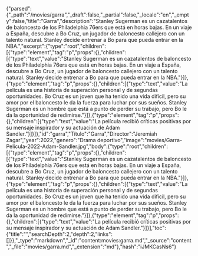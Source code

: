 {"parsed":{"_path":"/movies/garra","_draft":false,"_partial":false,"_locale":"en","_empty":false,"title":"Garra","description":"Stanley Sugerman es un cazatalentos de baloncesto de los Philadelphia 76ers que está en horas bajas. En un viaje a España, descubre a Bo Cruz, un jugador de baloncesto callejero con un talento natural. Stanley decide entrenar a Bo para que pueda entrar en la NBA.","excerpt":{"type":"root","children":[{"type":"element","tag":"p","props":{},"children":[{"type":"text","value":"Stanley Sugerman es un cazatalentos de baloncesto de los Philadelphia 76ers que está en horas bajas. En un viaje a España, descubre a Bo Cruz, un jugador de baloncesto callejero con un talento natural. Stanley decide entrenar a Bo para que pueda entrar en la NBA."}]},{"type":"element","tag":"p","props":{},"children":[{"type":"text","value":"La película es una historia de superación personal y de segundas oportunidades. Bo Cruz es un joven que ha tenido una vida difícil, pero su amor por el baloncesto le da la fuerza para luchar por sus sueños. Stanley Sugerman es un hombre que está a punto de perder su trabajo, pero Bo le da la oportunidad de redimirse."}]},{"type":"element","tag":"p","props":{},"children":[{"type":"text","value":"La película recibió críticas positivas por su mensaje inspirador y su actuación de Adam Sandler."}]}]},"id":"garra","Título":"Garra","Director":"Jeremiah Zagar","year":2022,"genero":"Drama deportivo","image":"movies/Garra-Pelicula-2022-Adam-Sandler.jpg","body":{"type":"root","children":[{"type":"element","tag":"p","props":{},"children":[{"type":"text","value":"Stanley Sugerman es un cazatalentos de baloncesto de los Philadelphia 76ers que está en horas bajas. En un viaje a España, descubre a Bo Cruz, un jugador de baloncesto callejero con un talento natural. Stanley decide entrenar a Bo para que pueda entrar en la NBA."}]},{"type":"element","tag":"p","props":{},"children":[{"type":"text","value":"La película es una historia de superación personal y de segundas oportunidades. Bo Cruz es un joven que ha tenido una vida difícil, pero su amor por el baloncesto le da la fuerza para luchar por sus sueños. Stanley Sugerman es un hombre que está a punto de perder su trabajo, pero Bo le da la oportunidad de redimirse."}]},{"type":"element","tag":"p","props":{},"children":[{"type":"text","value":"La película recibió críticas positivas por su mensaje inspirador y su actuación de Adam Sandler."}]}],"toc":{"title":"","searchDepth":2,"depth":2,"links":[]}},"_type":"markdown","_id":"content:movies:garra.md","_source":"content","_file":"movies/garra.md","_extension":"md"},"hash":"iJMKCasNs6"}